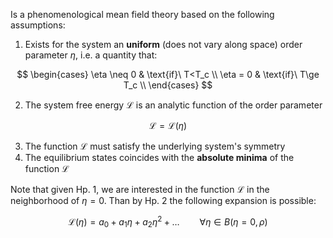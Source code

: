 Is a phenomenological mean field theory based on the following assumptions:

1) Exists for the system an **uniform** (does not vary along space) order parameter $\eta$, i.e. a quantity that:

$$ 
\begin{cases}
\eta \neq 0 & \text{if}\ T<T_c \\
\eta = 0 & \text{if}\ T\ge T_c \\
\end{cases}
$$

2) The system free energy $\mathscr{L}$ is an analytic function of the order parameter

 $$ \mathscr{L} = \mathscr{L}(\eta)  $$
 
 3) The function $\mathscr{L}$ must satisfy the underlying system's symmetry
 4) The equilibrium states coincides with the **absolute minima** of the function $\mathscr{L}$

Note that given Hp. 1, we are interested in the function $\mathscr{L}$ in the neighborhood of $\eta = 0$.
Than by Hp. 2 the following expansion is possible:

$$ \mathscr{L}(\eta) = a_0 + a_1\eta + a_2\eta^2 + \dots \qquad \forall \eta \in B(\eta=0,\rho)$$

